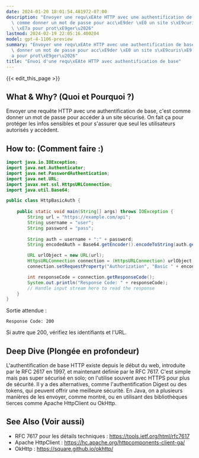 ```yaml
---
date: 2024-01-20 18:01:54.481972-07:00
description: "Envoyer une requ\xEAte HTTP avec une authentification de base, c'est\
  \ comme donner un mot de passe pour acc\xE9der \xE0 un site s\xE9curis\xE9. On fait\
  \ \xE7a pour prot\xE9ger\u2026"
lastmod: 2024-02-19 22:05:16.400204
model: gpt-4-1106-preview
summary: "Envoyer une requ\xEAte HTTP avec une authentification de base, c'est comme\
  \ donner un mot de passe pour acc\xE9der \xE0 un site s\xE9curis\xE9. On fait \xE7\
  a pour prot\xE9ger\u2026"
title: "Envoi d'une requ\xEAte HTTP avec authentification de base"
---
```


{{< edit_this_page >}}

## What & Why? (Quoi et Pourquoi ?)
Envoyer une requête HTTP avec une authentification de base, c'est comme donner un mot de passe pour accéder à un site sécurisé. On fait ça pour protéger les infos sensibles et pour s'assurer que seul les utilisateurs autorisés y accèdent.

## How to: (Comment faire :) 
```java
import java.io.IOException;
import java.net.Authenticator;
import java.net.PasswordAuthentication;
import java.net.URL;
import javax.net.ssl.HttpsURLConnection;
import java.util.Base64;

public class HttpBasicAuth {
    
    public static void main(String[] args) throws IOException {
        String url = "https://example.com/api";
        String username = "user";
        String password = "pass";
        
        String auth = username + ":" + password;
        String encodedAuth = Base64.getEncoder().encodeToString(auth.getBytes());

        URL urlObject = new URL(url);
        HttpsURLConnection connection = (HttpsURLConnection) urlObject.openConnection();
        connection.setRequestProperty("Authorization", "Basic " + encodedAuth);

        int responseCode = connection.getResponseCode();
        System.out.println("Response Code: " + responseCode);
        // Handle input stream here to read the response
    }
}
```
Sortie attendue :
```
Response Code: 200
```
Si autre que 200, vérifiez les identifiants et l'URL.

## Deep Dive (Plongée en profondeur)
L'authentification de base HTTP existe depuis le début du web, introduite par le RFC 2617 en 1997, et maintenant définie par le RFC 7617. C'est simple mais pas super sécurisé en solo; on l'utilise souvent avec HTTPS pour plus de sécurité. Il y a des alternatives, comme l'authentification Digest ou des tokens, qui peuvent offrir une meilleure sécurité. En Java, on a plusieurs manières de les envoyer, comme montré, ou en utilisant des bibliothèques tierces comme Apache HttpClient ou OkHttp.

## See Also (Voir aussi)
- RFC 7617 pour les détails techniques : https://tools.ietf.org/html/rfc7617
- Apache HttpClient : https://hc.apache.org/httpcomponents-client-ga/
- OkHttp : https://square.github.io/okhttp/
